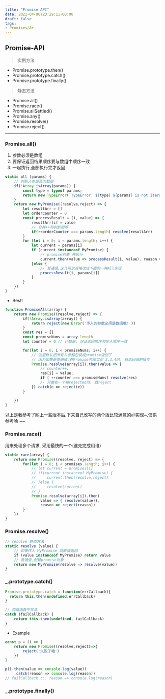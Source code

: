 ```yaml
---
title: "Promise API"
date: 2021-04-06T23:29:11+08:00
draft: false
tags:
- Promises/A+
---
```


## Promise-API
> 实例方法
- Promise.prototype.then() 
- Promise.prototype.catch()
- Promise.prototype.finally()  

> 静态方法
- Promise.all()  
- Promise.race()
- Promise.allSettled()
- Promise.any()
- Promise.resolve()
- Promise.reject()

---

### Promise.all()
1. 参数必须是数组
2. 要保证返回结果顺序要与数组中顺序一致
3. 一起执行,全部执行完才返回

```js
static all (params) {
    // 判断入参是否为数组
    if(!Array.isArray(params)) {
        const type = typeof params;
        return new TypeError(`TypeError: ${type} ${params} is not iterable`)
    }
    return new MyPromise((resolve,reject) => {
        let resultArr = []
        let orderCounter = 0
        const processResult = (i, value) => {
            resultArr[i] = value 
            // 合并++和判断相等
            if(++orderCounter === params.length) resolve(resultArr)
        }
        for (let i = 0; i < params.length; i++) {
            let current = params[i]
            if (current instanceof MyPromise) {
                // promise对象 先执行
                current.then(value => processResult(i, value), reason => reject(reason))
            }else {
                // 普通值,这儿可以省略改成下面的一种All实现
                processResult(i, params[i])
            }
        }
    })
}
```
- Best!
```js
function PromiseAll(array) {
    return new Promise((resolve,reject) => {
        if(!Array.isArray(array)) {
            return reject(new Error('传入的参数必须是数组哦!'))
        }
        const res = []
        const promiseNums = array.length
        let counter = 0 // 计数器, 保证返回顺序和传入顺序一致

        for(let i = 0; i < promiseNums; i++) {
            // 这里默认把所有入参都包装成promise返回了
            // 因为如果是普通值,在Promise内部实现 2.3.4时, 有返回值的操作
            Promise.resolve(array[i]).then(value => {
                // counter++;
                res[i] = value;
                if ( ++counter === promiseNums) resolve(res)
                // 只要有一个被rejected时, 就reject
            }).catch(e => reject(e))
        }

    })
}
```
以上是我参考了网上一些版本后,下来自己改写的两个版比较满意的all实现~,仅供参考哈 ~~

### Promise.race() 
用来处理多个请求, 采用最快的一个(谁先完成用谁)

```js
static race(array) {
    return new Promise((resolve, reject) => {
        for(let i = 0; i < promises.length; i++) {
            // let current = promises[i]
            // if(current instanceof MyPromise) {
            //     current.then(resolve,reject)
            // }else {
            //     resolve(current)
            // }
            Promise.resolve(array[i]).then(
                value => { resolve(value)},
                reason => reject(reason))
        }
    })
}

```

### Promise.resolve()
```js
// resolve 静态方法
static resolve (value) {
    // 如果传入 MyPromise 就直接返回
    if (value instanceof MyPromise) return value
    // 普通值,创建promise对象
    return new MyPromise(resolve => resolve(value))
}
```

### _.prototype.catch()

```js
Promise.prototype.catch = function(errCallback){
  return this.then(undefined,errCallback)
}

// 构造函数中写法
catch (failCallback) {
    return this.then(undefined, failCallback)
}
```
- Example
```js
const p = () => {
    return new Promise((resolve,reject)=>{
        reject('失败了哦')
    })
}

p().then(value => console.log(value))
    .catch(reason => console.log(reason))
// failCallback ::: reason => console.log(reason)  
```
### _.prototype.finally()
